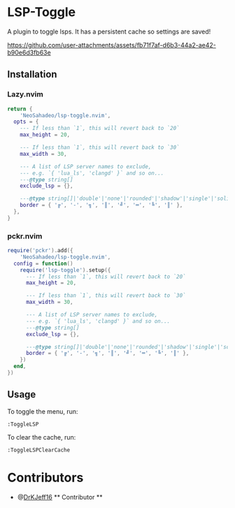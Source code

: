 # LSP-Toggle

A plugin to toggle lsps. It has a persistent cache so settings are saved!

https://github.com/user-attachments/assets/fb71f7af-d6b3-44a2-ae42-b90e6d3fb63e

## Installation

### Lazy.nvim

```lua
return {
	'NeoSahadeo/lsp-toggle.nvim',
  opts = {
    --- If less than `1`, this will revert back to `20`
    max_height = 20,

    --- If less than `1`, this will revert back to `30`
    max_width = 30,

    --- A list of LSP server names to exclude,
    --- e.g. `{ 'lua_ls', 'clangd' }` and so on...
    ---@type string[]
    exclude_lsp = {},

    ---@type string[]|'double'|'none'|'rounded'|'shadow'|'single'|'solid'
    border = { '╔', '-', '╗', '║', '╝', '═', '╚', '║' },
  },
}
```

### pckr.nvim

```lua
require('pckr').add({
	'NeoSahadeo/lsp-toggle.nvim',
  config = function()
    require('lsp-toggle').setup({
      --- If less than `1`, this will revert back to `20`
      max_height = 20,

      --- If less than `1`, this will revert back to `30`
      max_width = 30,

      --- A list of LSP server names to exclude,
      --- e.g. `{ 'lua_ls', 'clangd' }` and so on...
      ---@type string[]
      exclude_lsp = {},

      ---@type string[]|'double'|'none'|'rounded'|'shadow'|'single'|'solid'
      border = { '╔', '-', '╗', '║', '╝', '═', '╚', '║' },
    })
  end,
})
```

## Usage

To toggle the menu, run:

```vim
:ToggleLSP
```

To clear the cache, run:

```vim
:ToggleLSPClearCache
```

# Contributors

- @[DrKJeff16](https://github.com/DrKJeff16) ** Contributor **
